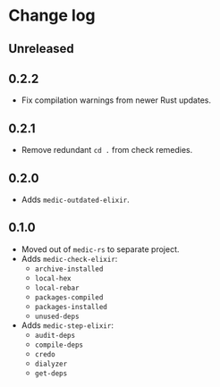 # Change log

## Unreleased

## 0.2.2

- Fix compilation warnings from newer Rust updates.

## 0.2.1

- Remove redundant `cd .` from check remedies.

## 0.2.0

- Adds `medic-outdated-elixir`.

## 0.1.0

- Moved out of `medic-rs` to separate project.
- Adds `medic-check-elixir`:
  - `archive-installed`
  - `local-hex`
  - `local-rebar`
  - `packages-compiled`
  - `packages-installed`
  - `unused-deps`
- Adds `medic-step-elixir`:
  - `audit-deps`
  - `compile-deps`
  - `credo`
  - `dialyzer`
  - `get-deps`
